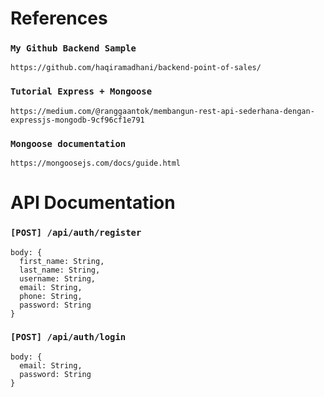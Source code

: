 # References
### `My Github Backend Sample`
```
https://github.com/haqiramadhani/backend-point-of-sales/
```
### `Tutorial Express + Mongoose`
```
https://medium.com/@ranggaantok/membangun-rest-api-sederhana-dengan-expressjs-mongodb-9cf96cf1e791
```
### `Mongoose documentation`
```
https://mongoosejs.com/docs/guide.html
```
# API Documentation
### `[POST] /api/auth/register`
```
body: {
  first_name: String,
  last_name: String,
  username: String,
  email: String,
  phone: String,
  password: String
}
```
### `[POST] /api/auth/login`
```
body: {
  email: String,
  password: String
}
```